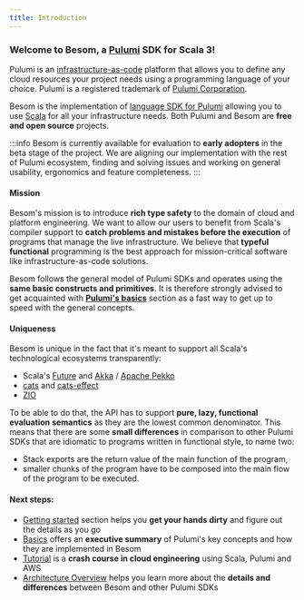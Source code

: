 ```yaml
---
title: Introduction
---
```

<h3>Welcome to Besom, a <a href="https://www.pulumi.com/">Pulumi</a> SDK for Scala 3!</h3>

Pulumi is an [infrastructure-as-code](https://en.wikipedia.org/wiki/Infrastructure_as_code) platform that allows you to 
define any cloud resources your project needs using a programming language of your choice.
Pulumi is a registered trademark of [Pulumi Corporation](https://pulumi.com).

Besom is the implementation of [language SDK for Pulumi](https://www.pulumi.com/docs/languages-sdks/) 
allowing you to use [Scala](https://scala-lang.org/) for all your infrastructure needs.
Both Pulumi and Besom are **free and open source** projects.

:::info
Besom is currently available for evaluation to **early adopters** in the beta stage of the project. We are aligning
our implementation with the rest of Pulumi ecosystem, finding and solving issues and working on general usability,
ergonomics and feature completeness.
:::

#### Mission

Besom's mission is to introduce **rich type safety** to the domain of cloud and platform engineering. 
We want to allow our users to benefit from Scala's compiler support to **catch problems and mistakes before the execution** 
of programs that manage the live infrastructure. We believe that **typeful functional** programming is the best approach 
for mission-critical software like infrastructure-as-code solutions.

Besom follows the general model of Pulumi SDKs and operates using the **same basic constructs and primitives**. 
It is therefore strongly advised to get acquainted with [**Pulumi's basics**](basics) section as 
a fast way to get up to speed with the general concepts. 

#### Uniqueness

Besom is unique in the fact that it's meant to support all Scala's technological ecosystems transparently:
* Scala's [Future](https://docs.scala-lang.org/overviews/core/futures.html) and [Akka](https://akka.io/) / [Apache Pekko](https://pekko.apache.org/)
* [cats](https://typelevel.org/cats/) and [cats-effect](https://typelevel.org/cats-effect/)
* [ZIO](https://zio.dev/)

To be able to do that, the API has to support **pure, lazy, functional evaluation semantics** as they are the 
lowest common denominator. 
This means that there are some **small differences** in comparison to other Pulumi SDKs that are idiomatic to programs 
written in functional style, to name two: 
- Stack exports are the return value of the main function of the program, 
- smaller chunks of the program have to be composed into the main flow of the program to be executed. 

#### Next steps:
- [Getting started](getting_started) section helps you **get your hands dirty** and figure out the details as you go
- [Basics](basics) offers an **executive summary** of Pulumi's key concepts and how they are implemented in Besom
- [Tutorial](tutorial) is a **crash course in cloud engineering** using Scala, Pulumi and AWS
- [Architecture Overview](architecture) helps you learn more about the **details and differences** between Besom and other Pulumi SDKs
